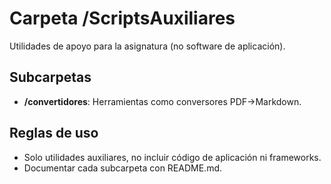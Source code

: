 # Carpeta /ScriptsAuxiliares

Utilidades de apoyo para la asignatura (no software de aplicación).

## Subcarpetas
- **/convertidores**: Herramientas como conversores PDF→Markdown.

## Reglas de uso
- Solo utilidades auxiliares, no incluir código de aplicación ni frameworks.
- Documentar cada subcarpeta con README.md.

